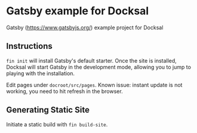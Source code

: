 # Gatsby example for Docksal 

Gatsby (https://www.gatsbyjs.org/) example project for Docksal 

## Instructions

`fin init` will install Gatsby's default starter.
Once the site is installed, Docksal will start Gatsby in the development mode, 
allowing you to jump to playing with the installation. 

Edit pages under `docroot/src/pages`. 
Known issue: instant update is not working, you need to hit refresh in the browser.

## Generating Static Site

Initiate a static build with `fin build-site`.
